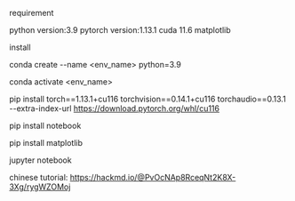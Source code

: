 requirement

python version:3.9
pytorch version:1.13.1 cuda 11.6
matplotlib

install

conda create --name <env_name> python=3.9

conda activate <env_name>

pip install torch==1.13.1+cu116 torchvision==0.14.1+cu116 torchaudio==0.13.1 --extra-index-url https://download.pytorch.org/whl/cu116

pip install notebook

pip install matplotlib

jupyter notebook


chinese tutorial: https://hackmd.io/@PvOcNAp8RceqNt2K8X-3Xg/rygWZOMoj
